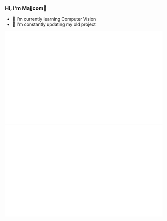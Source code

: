 ### Hi, I'm Majjcom🫰

- 🌱 I’m currently learning Computer Vision
- 🔭 I'm constantly updating my old project

<a href="https://github.com/jstrieb/github-stats">
<img src="https://github.com/majjcom/github-stats/blob/master/generated/overview.svg#gh-light-mode-only" />
<img src="https://github.com/majjcom/github-stats/blob/master/generated/languages.svg#gh-light-mode-only" />
</a>

<!--
**Majjcom/Majjcom** is a ✨ _special_ ✨ repository because its `README.md` (this file) appears on your GitHub profile.

Here are some ideas to get you started:

- 🔭 I’m currently working on ...
- 🌱 I’m currently learning ...
- 👯 I’m looking to collaborate on ...
- 🤔 I’m looking for help with ...
- 💬 Ask me about ...
- 📫 How to reach me: ...
- 😄 Pronouns: ...
- ⚡ Fun fact: ...
-->
